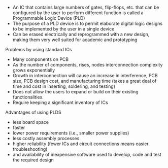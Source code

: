 - An IC that contains large numbers of gates, flip-flops, etc. that can be configured by the user to perform different function is called a Programmable Logic Device (PLD) 
- The purpose of a PLD device is to permit elaborate digital logic designs to be implemented by the user in a single device
- Can be erased electrically and reprogrammed with a new design, making them very well suited for academic and prototyping 


Problems by using standard ICs
- Many components on PCB
- As the number of components, rises, nodes interconnection complexity grows exponentially
- Growth in interconnection will cause an increase in interference, PCB size, PCB design cost, and manufacturing time (takes a great deal of time and cost in inserting, soldering, and testing)
- Does not allow the users to expand or build on their existing functionalities.
- Require keeping a significant inventory of ICs

Advantages of using PLDS
- less board space
- faster
- lower power requirements (i.e., smaller power supplies)
- less costly assembly processes
- higher reliability (fewer ICs and circuit connections means easier troubleshooting)
- and availability of inexpensive software used to develop, code and test the required design

